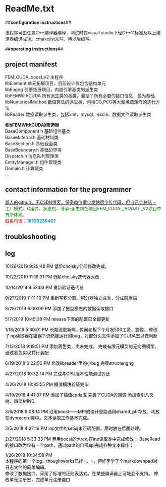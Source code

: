 # ReadMe.txt #

##**configuration instructions**##

该程序可由任意C++编译器编译，测试时在visual studio下经C++11标准及以上编译器编译成功。cmakelist未写。待以后编写。


##**operating instructions**##


## **project manifest** ##
FEM\_CUDA\_boost\_v2	主程序  
libElement	单元拓展项目，目前设计仅包含结构单元  
libEngng	引擎拓展项目，内置引擎基类的派生类  
libFEMWithCUDA	所有派生类的基类，囊括了所有必要的接口信息，最为基础  
libNumericalMethod 数值算法的派生类，包括CG,PCG等大型稀疏矩阵的迭代方法      
libReader	数据读取派生类，包括xml，mysql，excle，数据文件读取派生类

**《libFEMWithCUDA》筛选器**   
	BaseComponent.h	基础组件基类   
	BaseMaterial.h	基础材料类   
	BaseSection.h	基础截面类  
	BaseBoundary.h	基础边界类    
	Dispatch.h		消息队列管理类    
	EntityManager.h	组件管理类    
	Domain.h		计算域类   
	...

## **contact information for the programmer** ##

 [鄙人的github，无CSDN博客。保密单位很少发帖很少传代码，但自己会总结 ~](https://github.com/hubin8851)    
<font color=green>工厂模式、C组件、状态机、继承-派生均在项目FEM_CUDA _ _BOOST_ _V2项目中有所体现。   
<font color=red>联系电话：<font color=#0099ff>**18109239467**    


## <font color=black>**troubleshooting** ##
 

## log ##
10/26/2019 9:29:48 PM 
低阶cholsky全部修改完成。

10/22/2019 11:18:31 PM 
低阶cholsky迭代器大改

10/14/2019 9:52:03 PM 
重新验证迭代器

9/27/2019 11:11:10 PM 
重新写积分器。积分器独立成类，分成前后端

8/28/2019 6:00:00 PM 
添加了振型模态的数据读取接口

5/7/2019 10:45:38 PM 
release下面的配置已全部更新

1/18/2019 5:30:01 PM 
长期没更新啊...惊闻老板下个月发500工资，震惊...
修改了inp读取器在错误下仍然能运行的bug，对部分头文件添加了CUDA宏以做判断

7/13/2018 9:19:51 PM 
添加着色类，尚未完成。
完成有限元模型的无向图模型，通过着色实现并行装配

6/19/2018 6:22:50 PM 
修改libreader里的小bug
完善structengng

4/27/2018 10:32:14 PM 
完成与CPU版本性能测试对比

4/26/2018 10:35:55 PM 
插值模块验证完毕


4/19/2018 4:41:37 PM 
添加了插值cuda库
完善了CUDA的回调
添加索引八叉树、四叉树ING

3/6/2018 9:08:14 PM 
沿用boost——MPI的设计思路选用shared_ptr存放，均放在dynrecord类中。文本读取工作基本完成。

3/5/2018 4:27:19 PM 
inp文件的set尚未正确配置，届时放在后面处理。

2/27/2018 5:33:33 PM 
弃用boost的ptree,在inp读取类中完成修改；
BaseRead的接口改为仅有一个path，通过path的自带api完成各种文本操作；

1/26/2018 10:34:58 PM    
本程序的第一个log。thoughtworks已挂=。=，但好歹学了个markdownpad对日志文件的简单编辑。   
修改了数据接口，采用了标准的正则表达式，在某些编译器上可能会不支持。
修改单元注册宏，完成单元注册接口

